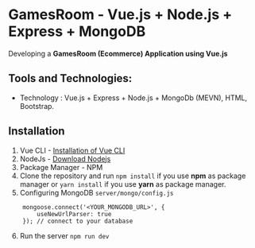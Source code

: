 # GamesRoom - Vue.js + Node.js + Express + MongoDB



Developing a **GamesRoom (Ecommerce) Application using Vue.js**


## Tools and Technologies:
* Technology : Vue.js + Express + Node.js + MongoDb (MEVN), HTML, Bootstrap.
## Installation

1. Vue CLI - [Installation of Vue CLI](https://cli.vuejs.org/guide/installation.html)
2. NodeJs - [Download Nodejs](https://nodejs.org/en/download/)
3. Package Manager - NPM 
4. Clone the repository and run `npm install` if you use **npm** as package manager or `yarn install` if you use **yarn** as package manager.
5. Configuring MongoDB `server/mongo/config.js`
```
    mongoose.connect('<YOUR_MONGODB_URL>', {
        useNewUrlParser: true
    }); // connect to your database

```
6. Run the server `npm run dev`

